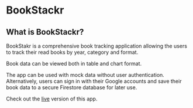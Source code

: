 # BookStackr

## What is BookStackr?

BookStakr is a comprehensive book tracking application allowing the users to track their read books by year, category and format.

Book data can be viewed both in table and chart format.

The app can be used with mock data without user authentication. Alternatively, users can sign in with their Google accounts and save their book data to a secure Firestore database for later use.

Check out the [live][0] version of this app.

[0]: https://bookstakr.netlify.app/
